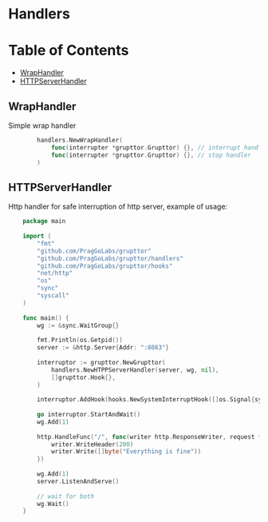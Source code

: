 # Handlers

# Table of Contents
- [WrapHandler](#wraphandler)
- [HTTPServerHandler](#httpserverhandler)

## WrapHandler
Simple wrap handler
```go
    	handlers.NewWrapHandler(
    		func(interrupter *grupttor.Grupttor) {}, // interrupt handler
    		func(interrupter *grupttor.Grupttor) {}, // stop handler
    	)
```

## HTTPServerHandler
Http handler for safe interruption of http server, example of usage:
```go
    package main
    
    import (
        "fmt"
        "github.com/PragGoLabs/grupttor"
        "github.com/PragGoLabs/grupttor/handlers"
        "github.com/PragGoLabs/grupttor/hooks"
        "net/http"
        "os"
        "sync"
        "syscall"
    )
    
    func main() {
        wg := &sync.WaitGroup{}
    
        fmt.Println(os.Getpid())
        server := &http.Server{Addr: ":8083"}
    
        interruptor := grupttor.NewGrupttor(
            handlers.NewHTPPServerHandler(server, wg, nil),
            []grupttor.Hook{},
        )
    
        interruptor.AddHook(hooks.NewSystemInterruptHook([]os.Signal{syscall.SIGKILL, syscall.SIGTERM}))
    
        go interruptor.StartAndWait()
        wg.Add(1)
    
        http.HandleFunc("/", func(writer http.ResponseWriter, request *http.Request) {
            writer.WriteHeader(200)
            writer.Write([]byte("Everything is fine"))
        })
    
        wg.Add(1)
        server.ListenAndServe()
    
        // wait for both
        wg.Wait()
    }
```